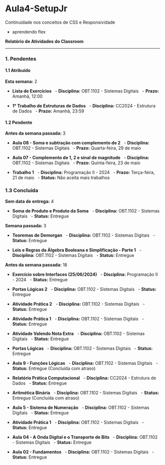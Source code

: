 # Aula4-SetupJr
Continuidade nos conceitos de CSS e Responsividade
- aprendendo flex

**Relatório de Atividades do Classroom**

---

### 1. Pendentes

#### 1.1 Atribuído

**Esta semana:** 2

- **Lista de Exercícios**
  - **Disciplina:** OBT.1102 - Sistemas Digitais
  - **Prazo:** Amanhã, 12:00

- **1° Trabalho de Estruturas de Dados**
  - **Disciplina:** CC2024 - Estrutura de Dados
  - **Prazo:** Amanhã, 23:59

#### 1.2 Pendente

**Antes da semana passada:** 3

- **Aula 08 - Soma e subtração com complemento de 2**
  - **Disciplina:** OBT.1102 - Sistemas Digitais
  - **Prazo:** Quarta-feira, 29 de maio

- **Aula 07 - Complemento de 1, 2 e sinal de magnitude**
  - **Disciplina:** OBT.1102 - Sistemas Digitais
  - **Prazo:** Quinta-feira, 23 de maio

- **Trabalho 1**
  - **Disciplina:** Programação II - 2024
  - **Prazo:** Terça-feira, 21 de maio
  - **Status:** Não aceita mais trabalhos

### 1.3 Concluída

**Sem data de entrega:** 4

- **Soma de Produto e Produto da Soma**
  - **Disciplina:** OBT.1102 - Sistemas Digitais
  - **Status:** Entregue

**Semana passada:** 3

- **Teoremas de Demorgan**
  - **Disciplina:** OBT.1102 - Sistemas Digitais
  - **Status:** Entregue

- **Leis e Regras da Álgebra Booleana e Simplificação - Parte 1**
  - **Disciplina:** OBT.1102 - Sistemas Digitais
  - **Status:** Entregue

**Antes da semana passada:** 18

- **Exercício sobre Interfaces (25/06/2024)**
  - **Disciplina:** Programação II - 2024
  - **Status:** Entregue

- **Portas Lógicas 2**
  - **Disciplina:** OBT.1102 - Sistemas Digitais
  - **Status:** Entregue

- **Atividade Prática 2**
  - **Disciplina:** OBT.1102 - Sistemas Digitais
  - **Status:** Entregue

- **Atividade Prática 1**
  - **Disciplina:** OBT.1102 - Sistemas Digitais
  - **Status:** Entregue

- **Atividade Valendo Nota Extra**
  - **Disciplina:** OBT.1102 - Sistemas Digitais
  - **Status:** Entregue

- **Portas Lógicas**
  - **Disciplina:** OBT.1102 - Sistemas Digitais
  - **Status:** Entregue

- **Aula 9 - Funções Lógicas**
  - **Disciplina:** OBT.1102 - Sistemas Digitais
  - **Status:** Entregue (Concluída com atraso)

- **Relatório Prática Computacional**
  - **Disciplina:** CC2024 - Estrutura de Dados
  - **Status:** Entregue

- **Aritmética Binária**
  - **Disciplina:** OBT.1102 - Sistemas Digitais
  - **Status:** Entregue (Concluída com atraso)

- **Aula 5 - Sistema de Numeração**
  - **Disciplina:** OBT.1102 - Sistemas Digitais
  - **Status:** Entregue

- **Atividade Prática 1**
  - **Disciplina:** OBT.1102 - Sistemas Digitais
  - **Status:** Entregue

- **Aula 04 - A Onda Digital e o Transporte de Bits**
  - **Disciplina:** OBT.1102 - Sistemas Digitais
  - **Status:** Entregue

- **Aula 02 - Fundamentos**
  - **Disciplina:** OBT.1102 - Sistemas Digitais
  - **Status:** Entregue
